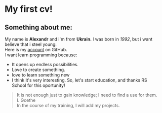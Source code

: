 # My first cv!
## Something about me:  
My name is **Alexandr** and i'm from **Ukrain**.   I was born in *1992*, but i want believe that i steel young.  
Here is my [account](https://github.com/XelaCorp) on GitHub.   
I want learn programming because:
* It opens up endless possibilities.
* Love to create something.
* love to learn something new
* I think it's very interesting.
So, let's start education, and thanks RS School for this oportunity!  
> It is not enough just to gain knowledge; I need to find a use for them. I. Goethe  
In the course of my training, I will add my projects.